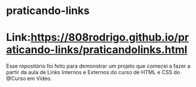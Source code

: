 # praticando-links 
# Link:https://808rodrigo.github.io/praticando-links/praticandolinks.html
Esse repositório foi feito para demonstrar um projeto que comecei a fazer a partir da aula de Links Internos e Externos do curso de HTML e CSS do @Curso em Vídeo.

